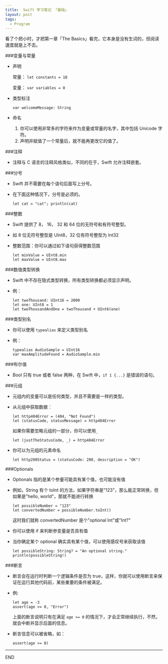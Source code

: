 ```yaml
---
title:  Swift 学习笔记 「基础」
layout: post
tags:
  - Program
---
```


看了个把小时，才把第一章「The Basics」看完，它本身是没有生词的，但阅读速度就是上不去。

###变量与常量

- 声明

	常量：	`let constants = 10`
	
	变量：	`var variables = 0`
	
- 类型标注

	```
	var welcomeMessage: String
	```

- 命名

	1. 你可以使用非常多的字符来作为变量或常量的名字，其中包括 Unicode 字符。
	2. 声明并赋值了一个常量后，就不能再更改它的值了。

###注释

- 注释与 C 语言的注释风格类似，不同的在于，Swift 允许注释嵌套。

###分号

- Swift 并不需要在每个语句后面写上分号。
- 在下面这种情况下，分号是必须的。

	```
	let cat = "cat"; println(cat)
	```
	
###整数

- Swift 提供了 8， 16， 32 和 64 位的无符号和有符号整型。
- 如 8 位无符号整型是 UInt8，32 位有符号整型为 Int32
- 整数范围：你可以通过如下语句获得整数范围

	```
	let minValue = UInt8.min
	let maxValue = UInt8.max
	```
	
###数值类型转换

- Swift 中不存在隐式类型转换，所有类型转换都必须显示声明。
- 例：

	```
	let twoThousand: UInt16 = 2000
	let one: UInt8 = 1
	let twoThousandAndOne = twoThousand + UInt6(one)
	```
	
###类型别名

- 你可以使用 `typealias` 来定义类型别名
- 例：

	```
	typealias AudioSample = UInt16
	var maxAmplitudeFound = AudioSample.min
	```
	
###布尔值

- Bool 只有 true 或者 false 两种，在 Swift 中，`if 1 {...}` 是错误的语句。

###元组

- 元组内的变量可以是任何类型，并且不需要是一样的类型。
- 从元组中获取数据：

	```
	let http404Error = (404, "Not Found")
	let (statusCode, statusMessage) = http404Error
	```
	
	如果你需要忽略元组的一部分，你可以使用`_`
	
	```
	let (justTheStatusCode, _) = http404Error
	```
- 你可以为元组的元素命名

	```
	let http200Status = (statusCode: 200, description = "OK")
	```
	
###Optionals

- Optionals 指的是某个参量可能具有某个值，也可能没有值
- 例如，String 有个 toInt 的方法，如果字符串是"123"，那么能正常转换，但如果是"hello, world"，那就不能进行转换

	```
	let possibleNumber = "123"
	let convertedNumber = possibleNumber.toInt()
	```
	
	这时我们就称 convertedNumber 是个"optional Int"或"Int?"
	
- 你可以使用 if 来判断参变量是否具有值
- 当你确定某个 optional 确实具有某个值，可以使用感叹号来获取该值

	```
	let possibleString: String? = "An optional string."
	println(possibleString!)
	```
	
###断言

- 断言会在运行时判断一个逻辑条件是否为 true，这样，你就可以使用断言来保证在运行其他代码前，某些重要的条件被满足。
- 例:

	```
	let age = -3
	assert(age >= 0, "Error")
	```
	
	上面的断言说明只有在满足 `age >= 0` 的情况下，才会正常继续执行，不然，就会中断并显示后面的信息。
	
- 断言信息可以被省略，如：

	```
	assert(age >= 0)
	```
	
---
END